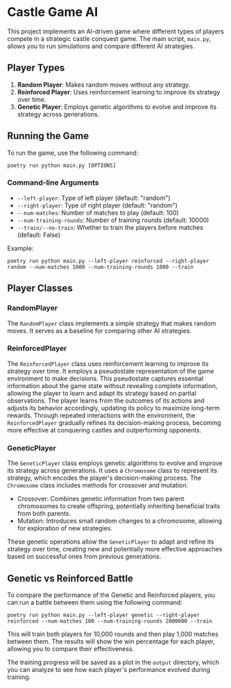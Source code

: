 # Castle Game AI

This project implements an AI-driven game where different types of players compete in a strategic castle conquest game. The main script, `main.py`, allows you to run simulations and compare different AI strategies.

## Player Types

1. **Random Player**: Makes random moves without any strategy.
2. **Reinforced Player**: Uses reinforcement learning to improve its strategy over time.
3. **Genetic Player**: Employs genetic algorithms to evolve and improve its strategy across generations.

## Running the Game

To run the game, use the following command:

    poetry run python main.py [OPTIONS]

### Command-line Arguments

- `--left-player`: Type of left player (default: "random")
- `--right-player`: Type of right player (default: "random")
- `--num-matches`: Number of matches to play (default: 100)
- `--num-training-rounds`: Number of training rounds (default: 10000)
- `--train/--no-train`: Whether to train the players before matches (default: False)

Example:

    poetry run python main.py --left-player reinforced --right-player random --num-matches 1000 --num-training-rounds 1000 --train

## Player Classes

### RandomPlayer

The `RandomPlayer` class implements a simple strategy that makes random moves. It serves as a baseline for comparing other AI strategies.

### ReinforcedPlayer

The `ReinforcedPlayer` class uses reinforcement learning to improve its strategy over time. It employs a pseudostate representation of the game environment to make decisions. This pseudostate captures essential information about the game state without revealing complete information, allowing the player to learn and adapt its strategy based on partial observations. The player learns from the outcomes of its actions and adjusts its behavior accordingly, updating its policy to maximize long-term rewards. Through repeated interactions with the environment, the `ReinforcedPlayer` gradually refines its decision-making process, becoming more effective at conquering castles and outperforming opponents.

### GeneticPlayer

The `GeneticPlayer` class employs genetic algorithms to evolve and improve its strategy across generations. It uses a `Chromosome` class to represent its strategy, which encodes the player's decision-making process. The `Chromosome` class includes methods for crossover and mutation:

- Crossover: Combines genetic information from two parent chromosomes to create offspring, potentially inheriting beneficial traits from both parents.
- Mutation: Introduces small random changes to a chromosome, allowing for exploration of new strategies.

These genetic operations allow the `GeneticPlayer` to adapt and refine its strategy over time, creating new and potentially more effective approaches based on successful ones from previous generations.

## Genetic vs Reinforced Battle

To compare the performance of the Genetic and Reinforced players, you can run a battle between them using the following command:

    poetry run python main.py --left-player genetic --right-player reinforced --num-matches 100 --num-training-rounds 2000000 --train

This will train both players for 10,000 rounds and then play 1,000 matches between them. The results will show the win percentage for each player, allowing you to compare their effectiveness.

The training progress will be saved as a plot in the `output` directory, which you can analyze to see how each player's performance evolved during training.
